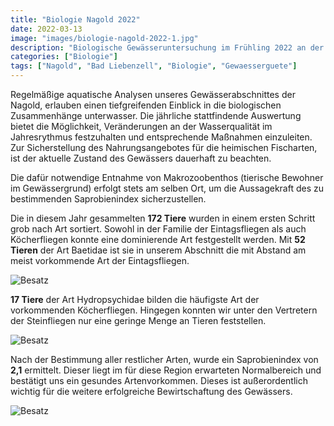 ```yaml
---
title: "Biologie Nagold 2022"
date: 2022-03-13
image: "images/biologie-nagold-2022-1.jpg"
description: "Biologische Gewässeruntersuchung im Frühling 2022 an der Nagold"
categories: ["Biologie"]
tags: ["Nagold", "Bad Liebenzell", "Biologie", "Gewaesserguete"]
---
```


Regelmäßige aquatische Analysen unseres Gewässerabschnittes der Nagold, erlauben einen tiefgreifenden
Einblick in die biologischen Zusammenhänge unterwasser. Die jährliche stattfindende Auswertung bietet die Möglichkeit,
Veränderungen an der Wasserqualität im Jahresrythmus festzuhalten und entsprechende Maßnahmen einzuleiten. Zur Sicherstellung
des Nahrungsangebotes für die heimischen Fischarten, ist der aktuelle Zustand des Gewässers dauerhaft zu beachten.

Die dafür notwendige Entnahme von Makrozoobenthos (tierische Bewohner im Gewässergrund) erfolgt stets am selben Ort, um die
Aussagekraft des zu bestimmenden Saprobienindex sicherzustellen.

Die in diesem Jahr gesammelten **172 Tiere** wurden in einem ersten Schritt grob nach Art sortiert. Sowohl in der Familie der
Eintagsfliegen als auch Köcherfliegen konnte eine dominierende Art festgestellt werden. Mit **52 Tieren** der Art Baetidae ist sie in unserem
Abschnitt die mit Abstand am meist vorkommende Art der Eintagsfliegen. 

![Besatz](/images/biologie-nagold-2022-2.jpg)

**17 Tiere** der Art Hydropsychidae bilden die häufigste Art der
vorkommenden Köcherfliegen.
Hingegen konnten wir unter den Vertretern der Steinfliegen nur eine geringe Menge an Tieren feststellen.

![Besatz](/images/biologie-nagold-2022-3.jpg)

Nach der Bestimmung aller restlicher Arten, wurde ein Saprobienindex von **2,1** ermittelt. Dieser liegt im für diese
Region erwarteten Normalbereich und bestätigt uns ein gesundes Artenvorkommen. 
Dieses ist außerordentlich wichtig für die weitere erfolgreiche Bewirtschaftung des Gewässers.

![Besatz](/images/biologie-nagold-2022-4.jpg)
